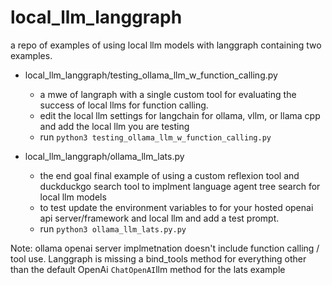 # local_llm_langgraph
a repo of examples of using local llm models with langgraph containing two examples. 

* local_llm_langgraph/testing_ollama_llm_w_function_calling.py
    - a mwe of langraph with a single custom tool for evaluating the success of local llms for function calling.  
    - edit the local llm settings for langchain for ollama, vllm, or llama cpp and add the local llm you are testing
    - run `python3 testing_ollama_llm_w_function_calling.py`

* local_llm_langgraph/ollama_llm_lats.py
    - the end goal final example of using a custom reflexion tool and duckduckgo search tool to implment language agent tree search for local llm models
    - to test update the environment variables to for your hosted openai api server/framework and local llm and add a test prompt.
    - run `python3 ollama_llm_lats.py.py`

Note: ollama openai server implmetnation doesn't include function calling / tool use.  Langgraph is missing a bind_tools method for everything other than the default OpenAi `ChatOpenAI`llm method for the lats example
